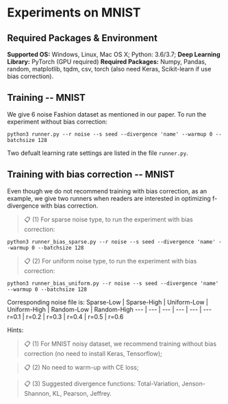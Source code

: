 # Experiments on MNIST 

## Required Packages & Environment
**Supported OS:** Windows, Linux, Mac OS X; Python: 3.6/3.7; 
**Deep Learning Library:** PyTorch (GPU required)
**Required Packages:** Numpy, Pandas, random, matplotlib, tqdm, csv, torch (also need Keras, Scikit-learn if use bias correction).



## Training -- MNIST
We give 6 noise Fashion dataset as mentioned in our paper. To run the experiment without bias correction:
```
python3 runner.py --r noise --s seed --divergence 'name' --warmup 0 --batchsize 128
```

Two defualt learning rate settings are listed in the file `runner.py`.


## Training with bias correction -- MNIST
Even though we do not recommend training with bias correction, as an example, we give two runners when readers are interested in optimizing f-divergence with bias correction.
> 📋 (1) For sparse noise type, to run the experiment with bias correction:
```
python3 runner_bias_sparse.py --r noise --s seed --divergence 'name' --warmup 0 --batchsize 128
```
> 📋 (2) For uniform noise type, to run the experiment with bias correction:
```
python3 runner_bias_uniform.py --r noise --s seed --divergence 'name' --warmup 0 --batchsize 128
```

Corresponding noise file is:
Sparse-Low | Sparse-High | Uniform-Low | Uniform-High | Random-Low | Random-High
--- | --- | --- | --- | --- | ---
r=0.1 | r=0.2 | r=0.3 | r=0.4 | r=0.5 | r=0.6

Hints:
> 📋 (1) For MNIST noisy dataset, we recommend training without bias correction (no need to install Keras, Tensorflow);

> 📋 (2) No need to warm-up with CE loss;

> 📋 (3) Suggested divergence functions: Total-Variation, Jenson-Shannon, KL, Pearson, Jeffrey.

